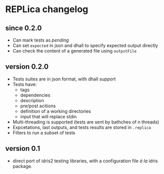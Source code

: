 # REPLica changelog

## since 0.2.0

- Can mark tests as _pending_
- Can set `expected` in json and dhall to specify expected output directly
- Can check the content of a generated file using `outputFile`

## version 0.2.0

- Tests suites are in json format, with dhall support
- Tests have:
    * tags
    * dependencies
    * description
    * pre/post acitions
    * definition of a working directories
    * input that will replace stdin
- Multi-threading is supported (tests are sent by bathches of n threads)
- Expcetations, last outputs, and tests results are stored in `.replica`
- Filters to run a subset of tests

## version 0.1

- direct port of idris2 testing libraries, with a configuration file _à la_ idris package.
